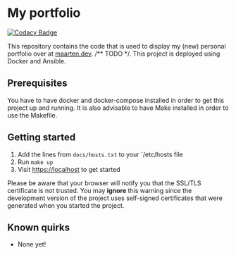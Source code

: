 # My portfolio

[![Codacy Badge](https://api.codacy.com/project/badge/Grade/d75c12ea668d439aa28819e9cb31b6cf)](https://app.codacy.com/app/survivorbat/portfolio?utm_source=github.com&utm_medium=referral&utm_content=survivorbat/portfolio&utm_campaign=Badge_Grade_Dashboard)

This repository contains the code that is used to display my (new) personal portfolio
over at [maarten.dev](https://maarten.dev). /** TODO */. This project is deployed using Docker and Ansible.

## Prerequisites

You have to have docker and docker-compose installed in order to get this project
up and running. It is also advisable to have Make installed in order to use the Makefile.

## Getting started

1. Add the lines from `docs/hosts.txt` to your `/etc/hosts file
1. Run `make up`
1. Visit [https://localhost](https://localhost) to get started

Please be aware that your browser will notify you that the SSL/TLS certificate is not trusted.
You may **ignore** this warning since the development version of the project uses
self-signed certificates that were generated when you started the project.

## Known quirks

* None yet!

